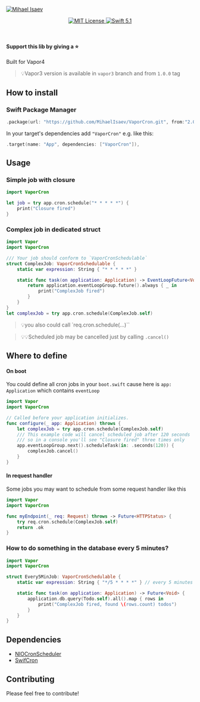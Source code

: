 [![Mihael Isaev](https://user-images.githubusercontent.com/1272610/53996790-3f346480-4153-11e9-9ca8-216680b4ab19.png)](http://mihaelisaev.com)

<p align="center">
    <a href="LICENSE">
        <img src="https://img.shields.io/badge/license-MIT-brightgreen.svg" alt="MIT License">
    </a>
    <a href="https://swift.org">
        <img src="https://img.shields.io/badge/swift-5.1-brightgreen.svg" alt="Swift 5.1">
    </a>
</p>

<br>

#### Support this lib by giving a ⭐️

Built for Vapor4

> 💡Vapor3 version is available in `vapor3` branch and from `1.0.0` tag

## How to install

### Swift Package Manager

```swift
.package(url: "https://github.com/MihaelIsaev/VaporCron.git", from:"2.0.0")
```
In your target's dependencies add `"VaporCron"` e.g. like this:
```swift
.target(name: "App", dependencies: ["VaporCron"]),
```

## Usage

### Simple job with closure
```swift
import VaporCron

let job = try app.cron.schedule("* * * * *") {
    print("Closure fired")
}
```

### Complex job in dedicated struct
```swift
import Vapor
import VaporCron

/// Your job should conform to `VaporCronSchedulable`
struct ComplexJob: VaporCronSchedulable {
    static var expression: String { "* * * * *" }

    static func task(on application: Application) -> EventLoopFuture<Void> {
        return application.eventLoopGroup.future().always { _ in
            print("ComplexJob fired")
        }
    }
}
let complexJob = try app.cron.schedule(ComplexJob.self)
```

> 💡you also could call `req.cron.schedule(...)``

> 💡💡Scheduled job may be cancelled just by calling `.cancel()`

## Where to define

#### On boot
You could define all cron jobs in your `boot.swift` cause here is `app: Application` which contains `eventLoop`
```swift
import Vapor
import VaporCron

// Called before your application initializes.
func configure(_ app: Application) throws {
    let complexJob = try app.cron.schedule(ComplexJob.self)
    /// This example code will cancel scheduled job after 120 seconds
    /// so in a console you'll see "Closure fired" three times only
    app.eventLoopGroup.next().scheduleTask(in: .seconds(120)) {
        complexJob.cancel()
    }
}
```

#### In request handler
Some jobs you may want to schedule from some request handler like this
```swift
import Vapor
import VaporCron

func myEndpoint(_ req: Request) throws -> Future<HTTPStatus> {
    try req.cron.schedule(ComplexJob.self)
    return .ok
}
```

### How to do something in the database every 5 minutes?

```swift
import Vapor
import VaporCron

struct Every5MinJob: VaporCronSchedulable {
    static var expression: String { "*/5 * * * *" } // every 5 minutes

    static func task(on application: Application) -> Future<Void> {
        application.db.query(Todo.self).all().map { rows in
            print("ComplexJob fired, found \(rows.count) todos")
        }
    }
}
```

## Dependencies

- [NIOCronScheduler](https://github.com/MihaelIsaev/NIOCronScheduler)
- [SwifCron](https://github.com/MihaelIsaev/SwifCron)

## Contributing

Please feel free to contribute!

